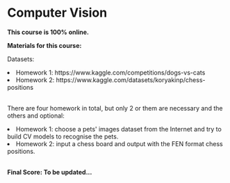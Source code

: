 # Computer Vision
**This course is 100% online.**

<b> Materials for this course:</b>

Datasets:
<li>Homework 1: https://www.kaggle.com/competitions/dogs-vs-cats</li>
<li>Homework 2: https://www.kaggle.com/datasets/koryakinp/chess-positions</li> <br/>

There are four homework in total, but only 2 or them are necessary and the others and optional:
<li>Homework 1: choose a pets' images dataset from the Internet and try to build CV models to recognise the pets.</li>
<li>Homework 2: input a chess board and output with the FEN format chess positions.</li><br/>

**Final Score: To be updated...**
